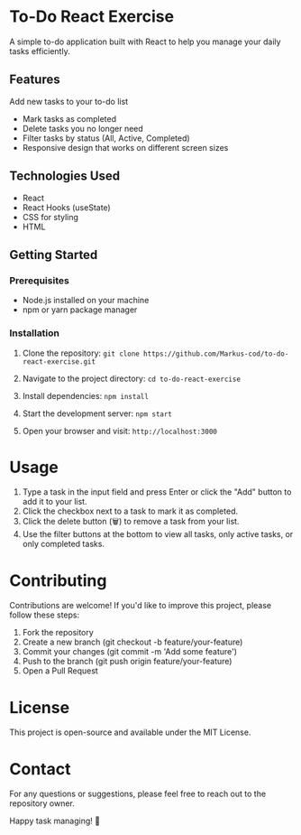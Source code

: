 # To-Do React Exercise
A simple to-do application built with React to help you manage your daily tasks efficiently.

## Features
Add new tasks to your to-do list

- Mark tasks as completed
- Delete tasks you no longer need
- Filter tasks by status (All, Active, Completed)
- Responsive design that works on different screen sizes

## Technologies Used

- React
- React Hooks (useState)
- CSS for styling
- HTML

## Getting Started
### Prerequisites

- Node.js installed on your machine
- npm or yarn package manager

### Installation
1. Clone the repository:
```git clone https://github.com/Markus-cod/to-do-react-exercise.git```

2. Navigate to the project directory:
```cd to-do-react-exercise```

3. Install dependencies:
``npm install``

4. Start the development server:
``npm start``

5. Open your browser and visit:
```http://localhost:3000```

# Usage
1. Type a task in the input field and press Enter or click the "Add" button to add it to your list.
2. Click the checkbox next to a task to mark it as completed.
3. Click the delete button (🗑️) to remove a task from your list.
4. Use the filter buttons at the bottom to view all tasks, only active tasks, or only completed tasks.

# Contributing
Contributions are welcome! If you'd like to improve this project, please follow these steps:

1. Fork the repository
2. Create a new branch (git checkout -b feature/your-feature)
3. Commit your changes (git commit -m 'Add some feature')
4. Push to the branch (git push origin feature/your-feature)
5. Open a Pull Request

# License
This project is open-source and available under the MIT License.

# Contact
For any questions or suggestions, please feel free to reach out to the repository owner.

Happy task managing! 🚀